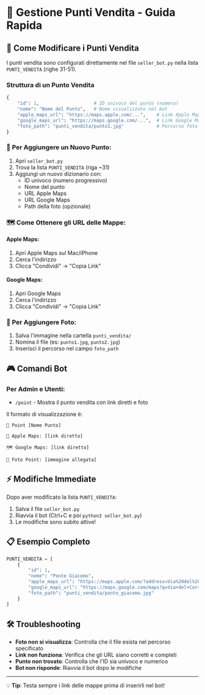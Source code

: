 # 📍 Gestione Punti Vendita - Guida Rapida

## 🔧 Come Modificare i Punti Vendita

I punti vendita sono configurati direttamente nel file `seller_bot.py` nella lista `PUNTI_VENDITA` (righe 31-51).

### Struttura di un Punto Vendita
```python
{
    "id": 1,                    # ID univoco del punto (numero)
    "nome": "Nome del Punto",   # Nome visualizzato nel bot
    "apple_maps_url": "https://maps.apple.com/...",    # Link Apple Maps
    "google_maps_url": "https://maps.google.com/...",  # Link Google Maps
    "foto_path": "punti_vendita/punto1.jpg"            # Percorso foto (opzionale)
}
```

### 📝 Per Aggiungere un Nuovo Punto:
1. Apri `seller_bot.py`
2. Trova la lista `PUNTI_VENDITA` (riga ~31)
3. Aggiungi un nuovo dizionario con:
   - ID univoco (numero progressivo)
   - Nome del punto
   - URL Apple Maps
   - URL Google Maps
   - Path della foto (opzionale)

### 🗺️ Come Ottenere gli URL delle Mappe:

#### Apple Maps:
1. Apri Apple Maps sul Mac/iPhone
2. Cerca l'indirizzo
3. Clicca "Condividi" → "Copia Link"

#### Google Maps:
1. Apri Google Maps
2. Cerca l'indirizzo
3. Clicca "Condividi" → "Copia Link"

### 📸 Per Aggiungere Foto:
1. Salva l'immagine nella cartella `punti_vendita/`
2. Nomina il file (es: `punto1.jpg`, `punto2.jpg`)
3. Inserisci il percorso nel campo `foto_path`

## 🎮 Comandi Bot

### Per Admin e Utenti:
- `/point` - Mostra il punto vendita con link diretti e foto

Il formato di visualizzazione è:
```
📍 Point [Nome Punto]

🍎 Apple Maps: [link diretto]

🗺️ Google Maps: [link diretto]

📸 Foto Point: [immagine allegata]
```

## ⚡ Modifiche Immediate

Dopo aver modificato la lista `PUNTI_VENDITA`:
1. Salva il file `seller_bot.py`
2. Riavvia il bot (Ctrl+C e poi `python3 seller_bot.py`)
3. Le modifiche sono subito attive!

## 📋 Esempio Completo

```python
PUNTI_VENDITA = [
    {
        "id": 1,
        "nome": "Ponte Giacomo",
        "apple_maps_url": "https://maps.apple.com/?address=Via%20del%20Corso%201,%2000187%20Roma",
        "google_maps_url": "https://maps.google.com/maps?q=Via+del+Corso+1,+Roma",
        "foto_path": "punti_vendita/ponte_giacomo.jpg"
    }
]
```

## 🛠️ Troubleshooting

- **Foto non si visualizza**: Controlla che il file esista nel percorso specificato
- **Link non funziona**: Verifica che gli URL siano corretti e completi
- **Punto non trovato**: Controlla che l'ID sia univoco e numerico
- **Bot non risponde**: Riavvia il bot dopo le modifiche

---
💡 **Tip**: Testa sempre i link delle mappe prima di inserirli nel bot!
